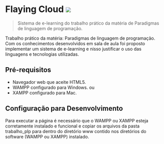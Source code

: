 # Flaying Cloud ![](../nuvem_voadora_2.png)
> Sistema de e-learning do trabalho prático da matéria de Paradigmas de linguagem de programação.

 Trabalho prático da matéria: Paradigmas de linguagem de programação.
 Com os conhecimentos desenvolvidos em sala de aula foi proposto implementar um sistema de e-learning e nisso justificar o uso das linguagens e tecnologias utilizadas.


## Pré-requisitos
* Navegador web que aceite HTML5.
* WAMPP configurado para Windows.
ou
* XAMPP configurado para Mac.

## Configuração para Desenvolvimento

Para executar a página é necessário que o WAMPP ou XAMPP esteja corretamente instalado e funcional e copiar os arquivos da pasta trabalho_plp para dentro do diretório www contido nos diretórios do software (WAMPP ou XAMPP) instalado.  
